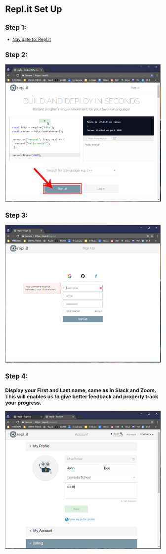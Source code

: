 # Repl.it Set Up
## Step 1:
* [Navigate to: Repl.it](https://repl.it)
## Step 2:
![Step 1](/src/02_SignUp.PNG)
## Step 3:
![Step 2](/src/03_SignUpScreen.PNG)
## Step 4:
### Display your First and Last name, same as in Slack and Zoom. This will enables us to give better feedback and properly track your progress.
![Step 3](/src/04_ProfileEdit.PNG)